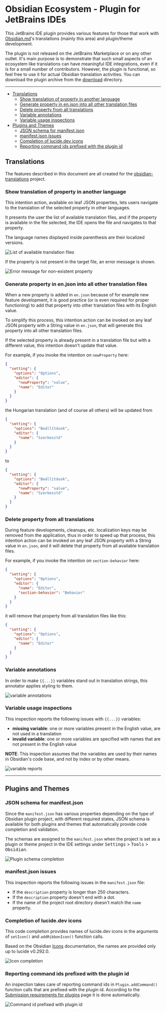 # Obsidian Ecosystem - Plugin for JetBrains IDEs

<!-- Plugin description -->
This JetBrains IDE plugin provides various features for those that work with [Obsidian.md](https://obsidian.md)'s
translations (mainly this area) and plugin/theme development.

The plugin is not released on the JetBrains Marketplace or on any other outlet. It's main purpose is to demonstrate
that such small aspects of an ecosystem like translations can have meaningful IDE integrations, even if it is for a
small number of contributors. However, the plugin is functional, so feel free to use it for actual Obsidian translation
activities. You can download the plugin archive from the [download](download/obsidian-ecosystem-0.1.0.zip) directory.
<!-- Plugin description end -->

----

<!-- TOC -->
* [Translations](#translations)
    * [Show translation of property in another language](#show-translation-of-property-in-another-language)
    * [Generate property in en.json into all other translation files](#generate-property-in-enjson-into-all-other-translation-files)
    * [Delete property from all translations](#delete-property-from-all-translations)
    * [Variable annotations](#variable-annotations)
    * [Variable usage inspections](#variable-usage-inspections)
* [Plugins and Themes](#plugins-and-themes)
    * [JSON schema for manifest.json](#json-schema-for-manifestjson)
    * [manifest.json issues](#manifestjson-issues)
    * [Completion of lucide.dev icons](#completion-of-lucidedev-icons)
    * [Reporting command ids prefixed with the plugin id](#reporting-command-ids-prefixed-with-the-plugin-id)
<!-- TOC -->

## Translations

The features described in this document are all created for the [obsidian-translations](https://github.com/obsidianmd/obsidian-translations/) project.

### Show translation of property in another language

This intention action, available on leaf JSON properties, lets users navigate to the translation of the selected property in other languages.

It presents the user the list of available translation files, and if the property is available in the file selected, the IDE opens the file
and navigates to that property.

The language names displayed inside parenthesis are their localized versions.

![List of available translation files](assets/list_of_available_translation_files.png)

If the property is not present in the target file, an error message is shown.

![Error message for non-existent property](assets/non_existent_property_error_message.png)

### Generate property in en.json into all other translation files

When a new property is added in `en.json` because of for example new feature development, it is good practice
(or is even required for proper functioning) to add that property into other translation files with its English value.

To simplify this process, this intention action can be invoked on any leaf JSON property with a String value in `en.json`,
that will generate this property into all other translation files.

If the selected property is already present in a translation file but with a different value, this intention doesn't update that value.

For example, if you invoke the intention on `newProperty` here:

```json
{
  "setting": {
    "options": "Options",
    "editor": {
      "newProperty": "value",
      "name": "Editor"
    }
  }
}
```

the Hungarian translation (and of course all others) will be updated from

```json
{
  "setting": {
    "options": "Beállítások",
    "editor": {
      "name": "Szerkesztő"
    }
  }
}
```

to

```json
{
  "setting": {
    "options": "Beállítások",
    "editor": {
      "newProperty": "value",
      "name": "Szerkesztő"
    }
  }
}
```

### Delete property from all translations

During feature developments, cleanups, etc. localization keys may be removed from the application, thus in order to speed up that process,
this intention action can be invoked on any leaf JSON property with a String value in `en.json`,
and it will delete that property from all available translation files.

For example, if you invoke the intention on `section-behavior` here:

```json
{
  "setting": {
    "options": "Options",
    "editor": {
      "name": "Editor",
      "section-behavior": "Behavior"
    }
  }
}
```

it will remove that property from all translation files like this:

```json
{
  "setting": {
    "options": "Options",
    "editor": {
      "name": "Editor"
    }
  }
}
```

### Variable annotations

In order to make `{{...}}` variables stand out in translation strings, this annotator applies styling to them.

![variable annotations](assets/variable_annotations.PNG)

### Variable usage inspections

This inspection reports the following issues with `{{...}}` variables:
- **missing variable**: one or more variables present in the English value, are not used in a translation
- **invalid variable**: one or more variables are specified with names that are not present in the English value

**NOTE**: This inspection assumes that the variables are used by their names in Obsidian's code base, and not by index
or by other means.

![variable reports](assets/variable_reports.png)

----

## Plugins and Themes

### JSON schema for manifest.json

Since the `manifest.json` has various properties depending on the type of Obsidian plugin project, with different required states,
JSON schema is available for both plugins and themes that automatically provide code completion and validation.

The schemas are assigned to the `manifest.json` when the project is set as a plugin or theme project in the IDE settings
under <kbd>Settings</kbd> > <kbd>Tools</kbd> > <kbd>Obsidian</kbd>.

![Plugin schema completion](assets/plugin_schema_completion.png)

### manifest.json issues

This inspection reports the following issues in the `manifest.json` file:
- If the `description` property is longer than 250 characters.
- If the `description` property doesn't end with a dot.
- If the name of the project root directory doesn't match the `name` property.

### Completion of lucide.dev icons

This code completion provides names of lucide.dev icons in the arguments of `setIcon()` and `addRibbonIcon()` function calls.

Based on the Obsidian [Icons](https://docs.obsidian.md/Plugins/User+interface/Icons) documentation, the names are provided only up to lucide v0.292.0.

![Icon completion](assets/icon_completion.png)

### Reporting command ids prefixed with the plugin id

An inspection takes care of reporting command ids in `Plugin.addCommand()` function calls that are prefixed with
the plugin id. According to the
[Submission requirements for plugins](https://docs.obsidian.md/Plugins/Releasing/Submission+requirements+for+plugins#Don't%20include%20the%20plugin%20ID%20in%20the%20command%20ID)
page it is done automatically.

![Command id prefixed with plugin id](assets/command_id_prefixed_with_plugin_id.png)
